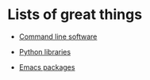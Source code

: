 # Lists of great things

- [Command line software](command-line.md)

- [Python libraries](python-libraries.md)

- [Emacs packages](emacs-packages.md)
